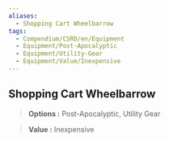 ```yaml
---
aliases:
  - Shopping Cart Wheelbarrow
tags:
  - Compendium/CSRD/en/Equipment
  - Equipment/Post-Apocalyptic
  - Equipment/Utility-Gear
  - Equipment/Value/Inexpensive
---
```

  
    
## Shopping Cart Wheelbarrow    
    
>    
> **Options :** Post-Apocalyptic, Utility Gear    
> **Value :** Inexpensive